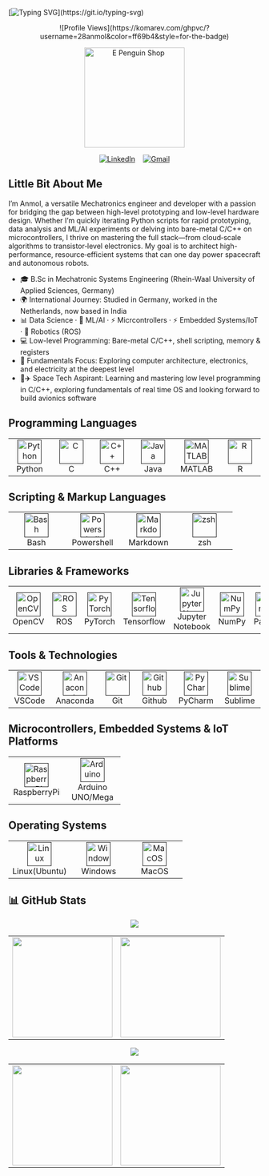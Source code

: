 [![Typing SVG](https://readme-typing-svg.demolab.com?font=Borel&size=26&pause=1000&width=1250&height=80&lines=Hello%2C+There!+Hello%2C+World!%F0%9F%91%8B;I'm+Anmol%2C+n+welcome+to+my+github+profile!;I'm+a+Mechatronic+Systems+Engineer!;From+bits+and+bytes+to+bots+and+brains+%E2%80%94+I+chase+what+makes+machines+tick+and+think!;%F0%9F%9A%80+Turning+curiosity+into+code+%E2%80%94+building+smart+systems+where+hardware+meets+intelligence!)](https://git.io/typing-svg)

<div align = "center">
 ![Profile Views](https://komarev.com/ghpvc/?username=28anmol&color=ff69b4&style=for-the-badge)
</div>

<p align="center">
 <img src="https://c.tenor.com/Z_Z9gYlFDc0AAAAC/hello-penguin.gif" alt="E Penguin Shop" style="margin: 0px 15%;text-align:center;width:200px;"/>
</p>

<div align="center">

[![LinkedIn](https://skillicons.dev/icons?i=linkedin&s=35)](https://www.linkedin.com/in/anmol-singh-0b60b31b4/)
&nbsp;&nbsp;
[![Gmail](https://skillicons.dev/icons?i=gmail&s=35)](mailto:anmol280399@gmail.com)

</div>

## Little Bit About Me
I’m Anmol, a versatile Mechatronics engineer and developer with a passion for bridging the gap between high-level prototyping and low-level hardware design. Whether I’m quickly iterating Python scripts for rapid prototyping, data analysis and ML/AI experiments or delving into bare-metal C/C++ on microcontrollers, I thrive on mastering the full stack—from cloud‑scale algorithms to transistor‑level electronics. My goal is to architect high-performance, resource‑efficient systems that can one day power spacecraft and autonomous robots.

- 🎓 B.Sc in Mechatronic Systems Engineering (Rhein-Waal University of Applied Sciences, Germany)
- 🌍 International Journey: Studied in Germany, worked in the Netherlands, now based in India
- 📊 Data Science · 🤖 ML/AI · ⚡ Micrcontrollers · ⚡ Embedded Systems/IoT · 🤖 Robotics (ROS)
- 💻 Low-level Programming: Bare-metal C/C++, shell scripting, memory & registers
- 🔌 Fundamentals Focus: Exploring computer architecture, electronics, and electricity at the deepest level
- 🚀✈️ Space Tech Aspirant: Learning and mastering low level programming in C/C++, exploring fundamentals of real time OS and looking forward to build avionics software

## Programming Languages

<table>
  <tr>
    <td align="center" width="96">
      <a href = "">
        <img src="https://skillicons.dev/icons?i=python" width="48" height="48" alt="Python" />
      </a>
      <br>Python
    </td>
    <td align="center" width="96">
      <a href = "">
        <img src="https://skillicons.dev/icons?i=c" width="48" height="48" alt="C" />
      </a>
      <br>C
    </td>
    </td>
    <td align="center" width="96">
      <a href = "">
        <img src="https://skillicons.dev/icons?i=cpp" width="48" height="48" alt="C++" />
      </a>
      <br>C++
    </td>
    </td>
    <td align="center" width="96">
      <a href = "">
        <img src="https://skillicons.dev/icons?i=java" width="48" height="48" alt="Java" />
      </a>
      <br>Java
    </td>
    </td>
    <td align="center" width="96">
      <a href = "">
        <img src="https://skillicons.dev/icons?i=matlab" width="48" height="48" alt="MATLAB" />
      </a>
      <br>MATLAB
    </td>
    <td align="center" width="96">
      <a href = "">
        <img src="https://skillicons.dev/icons?i=r" width="48" height="48" alt="R" />
      </a>
      <br>R
    </td>
  </tr>
</table>

## Scripting & Markup Languages

<table>
  <tr>
    <td align="center" width="96">
      <a href = "">
        <img src="https://skillicons.dev/icons?i=bash" width="48" height="48" alt="Bash" />
      </a>
      <br>Bash
    </td>
    <td align="center" width="96">
      <a href = "">
        <img src="https://skillicons.dev/icons?i=powershell" width="48" height="48" alt="Powershell" />
      </a>
      <br>Powershell
    </td>
    <td align="center" width="96">
      <a href = "">
        <img src="https://skillicons.dev/icons?i=md" width="48" height="48" alt="Markdown" />
      </a>
      <br>Markdown
    </td>
   <td align="center" width="96">
      <a href = "">
        <img src="https://cdn.simpleicons.org/zsh/F15A24" width="48" height="48" alt="zsh" />
      </a>
      <br>zsh
    </td>
  </tr>
</table>


## Libraries & Frameworks

<table>
  <tr>
    <td align="center" width="96">
      <a href = "">
        <img src="https://skillicons.dev/icons?i=opencv" width="48" height="48" alt="OpenCV" />
      </a>
      <br>OpenCV
    </td>
    <td align="center" width="96">
      <a href = "">
        <img src="https://skillicons.dev/icons?i=ros" width="48" height="48" alt="ROS" />
      </a>
      <br>ROS
    </td>
    <td align="center" width="96">
      <a href = "">
        <img src="https://skillicons.dev/icons?i=pytorch" width="48" height="48" alt="PyTorch" />
      </a>
      <br>PyTorch
    </td>
    <td align="center" width="96">
      <a href = "">
        <img src="https://skillicons.dev/icons?i=tensorflow" width="48" height="48" alt="Tensorflow" />
      </a>
      <br>Tensorflow
    </td>
   <td align="center" width="96">
      <a href = "">
        <img src="https://upload.wikimedia.org/wikipedia/commons/3/38/Jupyter_logo.svg" width="48" height="48" alt="JupyterNotebook" />
      </a>
      <br>Jupyter Notebook
    </td>
   <td align="center" width="96">
      <a href = "">
        <img src="https://upload.wikimedia.org/wikipedia/commons/3/31/NumPy_logo_2020.svg" width="48" height="48" alt="NumPy" />
      </a>
      <br>NumPy
    </td>
   <td align="center" width="96">
      <a href = "">
        <img src="https://cdn.simpleicons.org/pandas/150%25" width="48" height="48" alt="Pandas" />
      </a>
      <br>Pandas
    </td>
   <td align="center" width="96">
      <a href = "">
        <img src="https://upload.wikimedia.org/wikipedia/commons/8/84/Matplotlib_icon.svg" width="48" height="48" alt="Matplotlib" />
      </a>
      <br>Matplotlib
    </td>
  <td align="center" width="96">
      <a href = "">
        <img src="https://cdn.simpleicons.org/scipy/8CAAE6" width="48" height="48" alt="Scipy" />
      </a>
      <br>SciPy
    </td>
   <td align="center" width="96">
      <a href = "">
        <img src="https://cdn.simpleicons.org/scikitlearn/F7931E" width="48" height="48" alt="scikit-learn" />
      </a>
      <br>scikit-learn
    </td>
  </tr>
</table>

## Tools & Technologies

<table>
  <tr>
    <td align="center" width="96">
      <a href = "">
        <img src="https://skillicons.dev/icons?i=vscode" width="48" height="48" alt="VSCode" />
      </a>
      <br>VSCode
    </td>
    <td align="center" width="96">
      <a href = "">
        <img src="https://skillicons.dev/icons?i=anaconda" width="48" height="48" alt="Anaconda" />
      </a>
      <br>Anaconda
    </td>
    <td align="center" width="96">
      <a href = "">
        <img src="https://skillicons.dev/icons?i=git" width="48" height="48" alt="Git" />
      </a>
      <br>Git
    </td>
    <td align="center" width="96">
      <a href = "">
        <img src="https://skillicons.dev/icons?i=github" width="48" height="48" alt="Github" />
      </a>
      <br>Github
    </td>
    <td align="center" width="96">
      <a href = "">
        <img src="https://skillicons.dev/icons?i=pycharm" width="48" height="48" alt="PyCharm" />
      </a>
      <br>PyCharm
    </td>
    <td align="center" width="96">
      <a href = "">
        <img src="https://skillicons.dev/icons?i=sublime" width="48" height="48" alt="Sublime" />
      </a>
      <br>Sublime
    </td>
  </tr>
</table>

## Microcontrollers, Embedded Systems & IoT Platforms

<table>
  <tr>
    <td align="center" width="96">
      <a href = "">
        <img src="https://skillicons.dev/icons?i=raspberrypi" width="48" height="48" alt="RaspberryPi" />
      </a>
      <br>RaspberryPi
    </td>
    <td align="center" width="96">
      <a href = "">
        <img src="https://skillicons.dev/icons?i=arduino" width="48" height="48" alt="Arduino" />
      </a>
      <br>Arduino UNO/Mega
    </td>
  </tr>
</table>

## Operating Systems

<table>
  <tr>
    <td align="center" width="96">
      <a href = "">
        <img src="https://skillicons.dev/icons?i=linux" width="48" height="48" alt="Linux" />
      </a>
      <br>Linux(Ubuntu)
    </td>
    <td align="center" width="96">
      <a href = "">
        <img src="https://skillicons.dev/icons?i=windows" width="48" height="48" alt="Windows" />
      </a>
      <br>Windows
    </td>
    <td align="center" width="96">
      <a href = "">
        <img src="https://skillicons.dev/icons?i=apple" width="48" height="48" alt="MacOS" />
      </a>
      <br>MacOS
    </td>
  </tr>
</table>


## 📊 GitHub Stats

<div align="center">
  <img src="https://github-readme-stats.vercel.app/api/top-langs/?username=28anmol&layout=compact&theme=github_dark" />
</div>

<table>
  <tr>
    <td>
      <img src="https://github-readme-stats.vercel.app/api?username=28anmol&show_icons=true&count_private=true&theme=github_dark" height="200"/>
    </td>
    <td>
      <img src="https://streak-stats.demolab.com?user=28anmol&theme=dark&date_format=M%20j%5B%2C%20Y%5D" height="200"/>
    </td>
  </tr>
</table>


<div align="center">
<img src = "http://github-profile-summary-cards.vercel.app/api/cards/profile-details?username=28anmol&theme=github_dark">
</div>


<div align="center">
 
 <table>
   <tr>
     <td>
       <img src="http://github-profile-summary-cards.vercel.app/api/cards/repos-per-language?username=28anmol&theme=github_dark&exclude=" height="200"/>
     </td>
     <td>
       <img src="http://github-profile-summary-cards.vercel.app/api/cards/most-commit-language?username=28anmol&theme=github_dark&exclude=" height="200"/>
     </td>
   </tr>
 </table>

</div>
